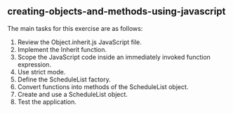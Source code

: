 ## creating-objects-and-methods-using-javascript

The main tasks for this exercise are as follows:

1. Review the Object.inherit.js JavaScript file.
2. Implement the Inherit function.
3. Scope the JavaScript code inside an immediately invoked function expression.
4. Use strict mode.
5. Define the ScheduleList factory.
6. Convert functions into methods of the ScheduleList object.
7. Create and use a ScheduleList object.
8. Test the application.